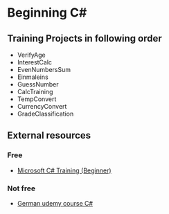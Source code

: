# Beginning C#

## Training Projects in following order

- VerifyAge
- InterestCalc
- EvenNumbersSum
- Einmaleins
- GuessNumber
- CalcTraining
- TempConvert
- CurrencyConvert
- GradeClassification

## External resources

### Free

- [Microsoft C# Training (Beginner)](https://learn.microsoft.com/en-us/training/paths/get-started-c-sharp-part-1/)

### Not free

- [German udemy course C#](https://www.udemy.com/share/10324i3@jEtayOjjVGJA9YeLFsvbC_0JJDvNXfG05E8HEbL6yQWVTiGrdqbf2VrGOtxVAsf3/)
